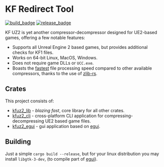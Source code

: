 [build_badge]: https://img.shields.io/github/actions/workflow/status/InsultingPros/KFRedirectTool/build.yml?style=for-the-badge
[release_badge]: https://img.shields.io/github/downloads/InsultingPros/KFRedirectTool/total?style=for-the-badge

# KF Redirect Tool

[![build_badge]](https://github.com/InsultingPros/KFRedirectTool/actions/workflows/build.yml) [![release_badge]](https://github.com/InsultingPros/KFRedirectTool/releases)

KF UZ2 is yet another compressor-decompressor designed for UE2-based games, offering a few notable features:

- Supports all Unreal Engine 2 based games, but provides additional checks for KF1 files.
- Works on 64-bit Linux, MacOS, Windows.
- Does not require game DLLs or `UCC.exe`.
- Boasts the [fastest](docs/Benchmark.md) file processing speed compared to other available compressors, thanks to the use of [zlib-rs](https://github.com/memorysafety/zlib-rs).

## Crates

This project consists of:

- [kfuz2_lib](crates/kfuz2_lib/README.md) - *blazing fast*, core library for all other crates.
- [kfuz2_cli](crates/kfuz2_cli/README.md) -  cross-platform CLI application for compressing-decompressing UE2 based game files.
- [kfuz2_egui](crates/kfuz2_egui/README.md) - gui application based on [egui](https://www.egui.rs/).

## Building

Just a simple `cargo build --release`, but for your linux distribution you may install `libgtk-3-dev`, (to compile part of [egui](https://github.com/emilk/egui)).
